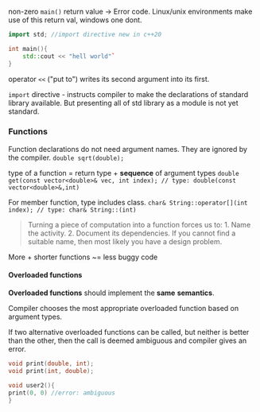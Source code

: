 non-zero `main()` return value -> Error code.
Linux/unix environments make use of this return val, windows one dont.

```cpp
import std; //import directive new in c++20

int main(){
	std::cout << "hell world"`
}
```
operator `<<` ("put to") writes its second argument into its first.

`import` directive - instructs compiler to make the declarations of standard library available. But presenting all of std library as a module is not yet standard.

### Functions

Function declarations do not need argument names. They are ignored by the compiler.
`double sqrt(double);`

type of a function = return type + **sequence** of argument types
`double get(const vector<double>& vec, int index); // type: double(const vector<double>&,int)`

For member function, type includes class.
`char& String::operator[](int index); // type: char& String::(int)`

>Turning a piece of computation into a function forces us to:
	1. Name the activity.
	2. Document its dependencies.
   If you cannot find a suitable name, then most likely you have a design problem.


More + shorter functions ~= less buggy code

#### Overloaded functions
**Overloaded functions** should implement the **same** **semantics**.

Compiler chooses the most appropriate overloaded function based on argument types.

If two alternative overloaded functions can be called, but neither is better than the other, then the call is deemed ambiguous and compiler gives an error.

```c++
void print(double, int);
void print(int, double);

void user2(){
print(0, 0) //error: ambiguous
}
```
